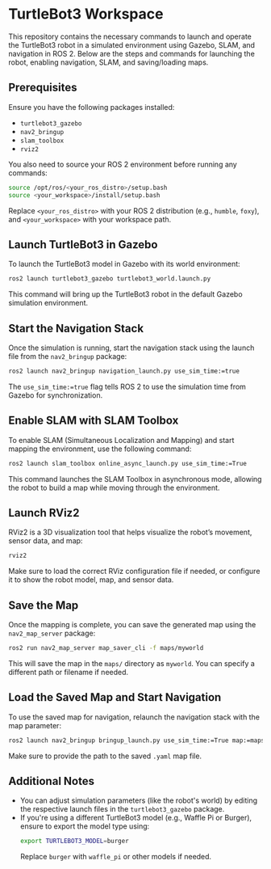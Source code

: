 # TurtleBot3 Workspace

This repository contains the necessary commands to launch and operate the TurtleBot3 robot in a simulated environment using Gazebo, SLAM, and navigation in ROS 2. Below are the steps and commands for launching the robot, enabling navigation, SLAM, and saving/loading maps.

## Prerequisites
Ensure you have the following packages installed:
- `turtlebot3_gazebo`
- `nav2_bringup`
- `slam_toolbox`
- `rviz2`

You also need to source your ROS 2 environment before running any commands:
```bash
source /opt/ros/<your_ros_distro>/setup.bash
source <your_workspace>/install/setup.bash
```

Replace `<your_ros_distro>` with your ROS 2 distribution (e.g., `humble`, `foxy`), and `<your_workspace>` with your workspace path.

## Launch TurtleBot3 in Gazebo
To launch the TurtleBot3 model in Gazebo with its world environment:
```bash
ros2 launch turtlebot3_gazebo turtlebot3_world.launch.py
```

This command will bring up the TurtleBot3 robot in the default Gazebo simulation environment.

## Start the Navigation Stack
Once the simulation is running, start the navigation stack using the launch file from the `nav2_bringup` package:
```bash
ros2 launch nav2_bringup navigation_launch.py use_sim_time:=true
```
The `use_sim_time:=true` flag tells ROS 2 to use the simulation time from Gazebo for synchronization.

## Enable SLAM with SLAM Toolbox
To enable SLAM (Simultaneous Localization and Mapping) and start mapping the environment, use the following command:
```bash
ros2 launch slam_toolbox online_async_launch.py use_sim_time:=True
```
This command launches the SLAM Toolbox in asynchronous mode, allowing the robot to build a map while moving through the environment.

## Launch RViz2
RViz2 is a 3D visualization tool that helps visualize the robot’s movement, sensor data, and map:
```bash
rviz2
```
Make sure to load the correct RViz configuration file if needed, or configure it to show the robot model, map, and sensor data.

## Save the Map
Once the mapping is complete, you can save the generated map using the `nav2_map_server` package:
```bash
ros2 run nav2_map_server map_saver_cli -f maps/myworld
```
This will save the map in the `maps/` directory as `myworld`. You can specify a different path or filename if needed.

## Load the Saved Map and Start Navigation
To use the saved map for navigation, relaunch the navigation stack with the map parameter:
```bash
ros2 launch nav2_bringup bringup_launch.py use_sim_time:=True map:=maps/my_world.yaml 
```
Make sure to provide the path to the saved `.yaml` map file.

## Additional Notes
- You can adjust simulation parameters (like the robot's world) by editing the respective launch files in the `turtlebot3_gazebo` package.
- If you're using a different TurtleBot3 model (e.g., Waffle Pi or Burger), ensure to export the model type using:
  ```bash
  export TURTLEBOT3_MODEL=burger
  ```
  Replace `burger` with `waffle_pi` or other models if needed.
```
